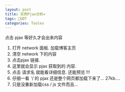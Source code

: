 ```yaml
---
layout: post
title: 实例Pjax分析✔︎
tags: 💯GDT
categories: Tooles
---
```


点击 pjax  等好久才会出来内容


1. 打开 network 面板. 加载博客主页
2. 清空  network 下的内容
3. 点击pjax 链接.
4. 这里就会显示 pjax 获取到的 内容.
5. 点击 请求名 就能看详细信息. 还能预览 !!!
6. 仔细一看 丫的  pjax 还是整个网页都加载下来了... 27kb....
7. 只是没重新加载css / js 文件而且...

